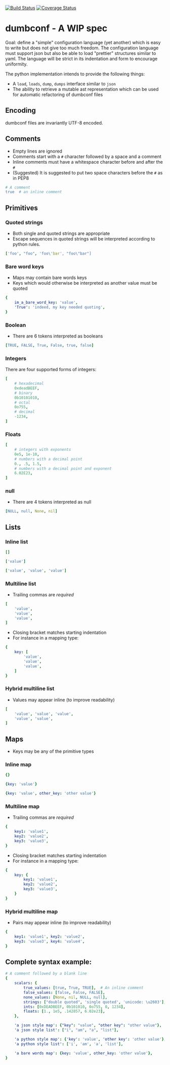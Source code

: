 [![Build Status](https://travis-ci.org/asottile/dumbconf.svg?branch=master)](https://travis-ci.org/asottile/dumbconf)
[![Coverage Status](https://coveralls.io/repos/github/asottile/dumbconf/badge.svg?branch=master)](https://coveralls.io/github/asottile/dumbconf?branch=master)

# dumbconf - A WIP spec

Goal: define a "simple" configuration language (yet another) which is easy to
write but does not give too much freedom.  The configuration language must
support json but also be able to load "prettier" structures similar to yaml.
The language will be strict in its indentation and form to encourage
uniformity.

The python implementation intends to provide the following things:
- A `load`, `loads`, `dump`, `dumps` interface similar to `json`
- The ability to retrieve a mutable ast representation which can be used for
  automatic refactoring of dumbconf files

## Encoding

dumbconf files are invariantly UTF-8 encoded.

## Comments
- Empty lines are ignored
- Comments start with a `#` character followed by a space and a comment
- Inline comments must have a whitespace character before and after the `#`
- (Suggested) It is suggested to put two space characters before the `#` as in
  PEP8
```yaml
# A comment
true  # an inline comment
```

## Primitives

### Quoted strings
- Both single and quoted strings are appropriate
- Escape sequences in quoted strings will be interpreted according to python
  rules.
```yaml
['foo', "foo", 'foo\'bar', "foo\"bar"]
```

### Bare word keys
- Maps may contain bare words keys
- Keys which would otherwise be interpreted as another value must be quoted
```yaml
{
    im_a_bare_word_key: 'value',
    'True': 'indeed, my key needed quoting',
}
```

### Boolean
- There are 6 tokens interpreted as booleans
```yaml
[TRUE, FALSE, True, False, true, false]
```

### Integers

There are four supported forms of integers:

```yaml
[
    # hexadecimal
    0xdeadBEEF,
    # binary
    0b10101010,
    # octal
    0o755,
    # decimal
    -1234,
]
```

### Floats

```yaml
[
    # integers with exponents
    0e5, 1e-10,
    # numbers with a decimal point
    0., .5, 1.5,
    # numbers with a decimal point and exponent
    6.02E23,
]
```

### null
- There are 4 tokens interpreted as null
```yaml
[NULL, null, None, nil]
```

## Lists

### Inline list

```yaml
[]
```
```yaml
['value']
```
```yaml
['value', 'value', 'value']
```

### Multiline list

- Trailing commas are *required*

```yaml
[
    'value',
    'value',
    'value',
]
```

- Closing bracket matches starting indentation
- For instance in a mapping type:
```yaml
{
    key: [
        'value',
        'value',
        'value',
    ]
}
```

### Hybrid multiline list

- Values may appear inline (to improve readability)

```yaml
[
    'value', 'value', 'value',
    'value', 'value',
]
```

## Maps

- Keys may be any of the primitive types

### Inline map

```yaml
{}
```
```yaml
{key: 'value'}
```
```yaml
{key: 'value', other_key: 'other value'}
```

### Multiline map

- Trailing commas are *required*

```yaml
{
    key1: 'value1',
    key2: 'value2',
    key3: 'value3',
}
```

- Closing bracket matches starting indentation
- For instance in a mapping type:
```yaml
{
    key: {
        key1: 'value1',
        key2: 'value2',
        key3: 'value3',
    }
}
```

### Hybrid multiline map

- Pairs may appear inline (to improve readability)

```yaml
{
    key1: 'value1', key2: 'value2',
    key3: 'value3', key4: 'value4',
}
```

## Complete syntax example:

```yaml
# A comment followed by a blank line
{
    scalars: {
        true_values: [true, True, TRUE],  # An inline comment
        false_values: [false, False, FALSE],
        none_values: [None, nil, NULL, null],
        strings: ["double quoted", 'single quoted', 'unicode: \u2603'],
        ints: [0xDEADBEEF, 0b101010, 0o755, 0, 1234],
        floats: [1., 1e5, .142857, 6.02e23],
    },

    'a json style map': {"key": "value", "other key": "other value"},
    'a json style list': ["i", "am", "a", "list"],

    'a python style map': {'key': 'value', 'other key': 'other value'},
    'a python style list': ['i', 'am', 'a', 'list'],

    'a bare words map': {key: 'value', other_key: 'other value'},
}
```
